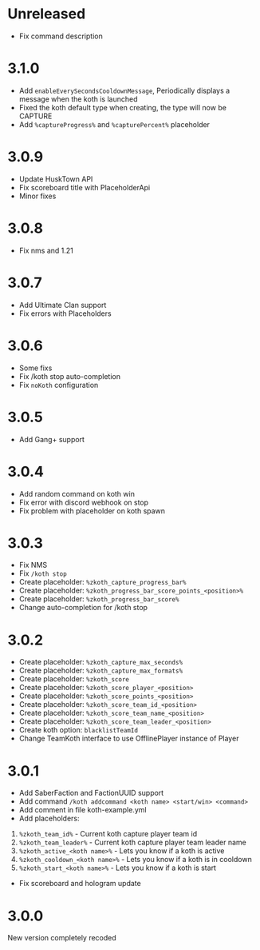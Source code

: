 # Unreleased

- Fix command description

# 3.1.0

- Add ``enableEverySecondsCooldownMessage``, Periodically displays a message when the koth is launched
- Fixed the koth default type when creating, the type will now be CAPTURE
- Add ``%captureProgress%`` and `%capturePercent%` placeholder 

# 3.0.9

- Update HuskTown API
- Fix scoreboard title with PlaceholderApi
- Minor fixes

# 3.0.8

- Fix nms and 1.21

# 3.0.7

- Add Ultimate Clan support
- Fix errors with Placeholders

# 3.0.6

- Some fixs
- Fix /koth stop auto-completion
- Fix ``noKoth`` configuration

# 3.0.5

- Add Gang+ support

# 3.0.4

- Add random command on koth win
- Fix error with discord webhook on stop
- Fix problem with placeholder on koth spawn

# 3.0.3

- Fix NMS
- Fix ``/koth stop``
- Create placeholder: ``%zkoth_capture_progress_bar%``
- Create placeholder: ``%zkoth_progress_bar_score_points_<position>%``
- Create placeholder: ``%zkoth_progress_bar_score%``
- Change auto-completion for /koth stop

# 3.0.2

- Create placeholder: ``%zkoth_capture_max_seconds%``
- Create placeholder: ``%zkoth_capture_max_formats%``
- Create placeholder: ``%zkoth_score``
- Create placeholder: ``%zkoth_score_player_<position>``
- Create placeholder: ``%zkoth_score_points_<position>``
- Create placeholder: ``%zkoth_score_team_id_<position>``
- Create placeholder: ``%zkoth_score_team_name_<position>``
- Create placeholder: ``%zkoth_score_team_leader_<position>``
- Create koth option: ``blacklistTeamId``
- Change TeamKoth interface to use OfflinePlayer instance of Player

# 3.0.1

- Add SaberFaction and FactionUUID support
- Add command ``/koth addcommand <koth name> <start/win> <command>``
- Add comment in file koth-example.yml
- Add placeholders:
1. ``%zkoth_team_id%`` - Current koth capture player team id
2. ``%zkoth_team_leader%`` - Current koth capture player team leader name
3. ``%zkoth_active_<koth name>%`` - Lets you know if a koth is active
4. ``%zkoth_cooldown_<koth name>%`` - Lets you know if a koth is in cooldown
5. ``%zkoth_start_<koth name>%`` - Lets you know if a koth is start
- Fix scoreboard and hologram update

# 3.0.0

New version completely recoded